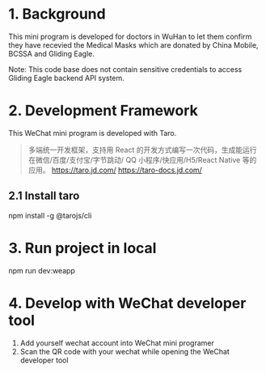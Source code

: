 # 1. Background

This mini program is developed for doctors in WuHan to let them confirm they have recevied the Medical Masks which are donated by China Mobile, BCSSA and Gliding Eagle.

Note: This code base does not contain sensitive credentials to access Gliding Eagle backend API system.

# 2. Development Framework
This WeChat mini program is developed with Taro.
> 多端统一开发框架，支持用 React 的开发方式编写一次代码，生成能运行在微信/百度/支付宝/字节跳动/ QQ 小程序/快应用/H5/React Native 等的应用。 https://taro.jd.com/ https://taro-docs.jd.com/

## 2.1 Install taro
npm install -g @tarojs/cli

# 3. Run project in local
npm run dev:weapp

# 4. Develop with WeChat developer tool

1. Add yourself wechat account into WeChat mini programer 
2. Scan the QR code with your wechat while opening the WeChat developer tool
